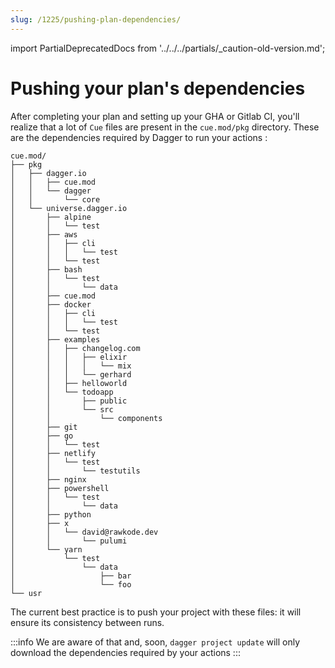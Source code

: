 ```yaml
---
slug: /1225/pushing-plan-dependencies/
---
```

import PartialDeprecatedDocs from '../../../partials/_caution-old-version.md';

# Pushing your plan's dependencies

<PartialDeprecatedDocs />

After completing your plan and setting up your GHA or Gitlab CI, you'll realize that a lot of `Cue` files are present in the `cue.mod/pkg` directory. These are the dependencies required by Dagger to run your actions :

```shell
cue.mod/
├── pkg
│   ├── dagger.io
│   │   ├── cue.mod
│   │   └── dagger
│   │       └── core
│   └── universe.dagger.io
│       ├── alpine
│       │   └── test
│       ├── aws
│       │   ├── cli
│       │   │   └── test
│       │   └── test
│       ├── bash
│       │   └── test
│       │       └── data
│       ├── cue.mod
│       ├── docker
│       │   ├── cli
│       │   │   └── test
│       │   └── test
│       ├── examples
│       │   ├── changelog.com
│       │   │   ├── elixir
│       │   │   │   └── mix
│       │   │   └── gerhard
│       │   ├── helloworld
│       │   └── todoapp
│       │       ├── public
│       │       └── src
│       │           └── components
│       ├── git
│       ├── go
│       │   └── test
│       ├── netlify
│       │   └── test
│       │       └── testutils
│       ├── nginx
│       ├── powershell
│       │   └── test
│       │       └── data
│       ├── python
│       ├── x
│       │   └── david@rawkode.dev
│       │       └── pulumi
│       └── yarn
│           └── test
│               └── data
│                   ├── bar
│                   └── foo
└── usr
```

The current best practice is to push your project with these files: it will ensure its consistency between runs.

:::info
We are aware of that and, soon, `dagger project update` will only download the dependencies required by your actions
:::
